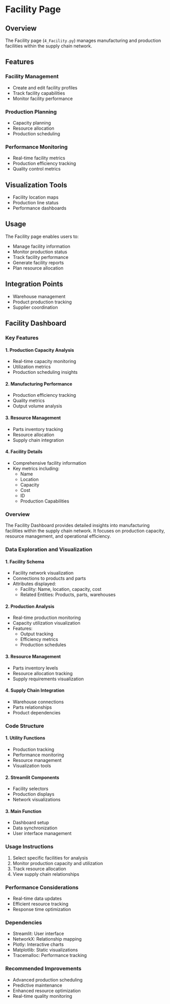 # Facility Page

## Overview

The Facility page (`4_Facility.py`) manages manufacturing and production facilities within the supply chain network.

## Features

### Facility Management
- Create and edit facility profiles
- Track facility capabilities
- Monitor facility performance

### Production Planning
- Capacity planning
- Resource allocation
- Production scheduling

### Performance Monitoring
- Real-time facility metrics
- Production efficiency tracking
- Quality control metrics

## Visualization Tools
- Facility location maps
- Production line status
- Performance dashboards

## Usage

The Facility page enables users to:
- Manage facility information
- Monitor production status
- Track facility performance
- Generate facility reports
- Plan resource allocation

## Integration Points
- Warehouse management
- Product production tracking
- Supplier coordination

## Facility Dashboard

### Key Features

#### 1. Production Capacity Analysis
- Real-time capacity monitoring
- Utilization metrics
- Production scheduling insights

#### 2. Manufacturing Performance
- Production efficiency tracking
- Quality metrics
- Output volume analysis

#### 3. Resource Management
- Parts inventory tracking
- Resource allocation
- Supply chain integration

#### 4. Facility Details
- Comprehensive facility information
- Key metrics including:
  - Name
  - Location
  - Capacity
  - Cost
  - ID
  - Production Capabilities

### Overview
The Facility Dashboard provides detailed insights into manufacturing facilities within the supply chain network. It focuses on production capacity, resource management, and operational efficiency.

### Data Exploration and Visualization

#### **1. Facility Schema**
- Facility network visualization
- Connections to products and parts
- Attributes displayed:
  - Facility: Name, location, capacity, cost
  - Related Entities: Products, parts, warehouses

#### **2. Production Analysis**
- Real-time production monitoring
- Capacity utilization visualization
- Features:
  - Output tracking
  - Efficiency metrics
  - Production schedules

#### **3. Resource Management**
- Parts inventory levels
- Resource allocation tracking
- Supply requirements visualization

#### **4. Supply Chain Integration**
- Warehouse connections
- Parts relationships
- Product dependencies

### Code Structure

#### **1. Utility Functions**
- Production tracking
- Performance monitoring
- Resource management
- Visualization tools

#### **2. Streamlit Components**
- Facility selectors
- Production displays
- Network visualizations

#### **3. Main Function**
- Dashboard setup
- Data synchronization
- User interface management

### Usage Instructions
1. Select specific facilities for analysis
2. Monitor production capacity and utilization
3. Track resource allocation
4. View supply chain relationships

### Performance Considerations
- Real-time data updates
- Efficient resource tracking
- Response time optimization

### Dependencies
- Streamlit: User interface
- NetworkX: Relationship mapping
- Plotly: Interactive charts
- Matplotlib: Static visualizations
- Tracemalloc: Performance tracking

### Recommended Improvements
- Advanced production scheduling
- Predictive maintenance
- Enhanced resource optimization
- Real-time quality monitoring
